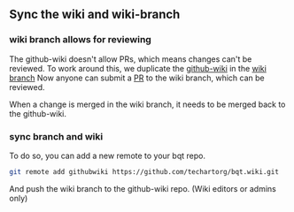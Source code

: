 ## Sync the wiki and wiki-branch

### wiki branch allows for reviewing
The github-wiki doesn't allow PRs, which means changes can't be reviewed.
To work around this, we duplicate the [github-wiki](https://github.com/techartorg/bqt/wiki) in the [wiki branch](https://github.com/techartorg/bqt/tree/wiki) 
Now anyone can submit a [PR](https://github.com/techartorg/bqt/pulls) to the wiki branch, which can be reviewed.

When a change is merged in the wiki branch, it needs to be merged back to the github-wiki. 

### sync branch and wiki
To do so, you can add a new remote to your bqt repo.
```bash
git remote add githubwiki https://github.com/techartorg/bqt.wiki.git
```

And push the wiki branch to the github-wiki repo. (Wiki editors or admins only)